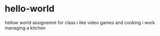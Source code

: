 # hello-world
hellow world assignemnt for class
i like video games and cooking i work managing a kitchen
